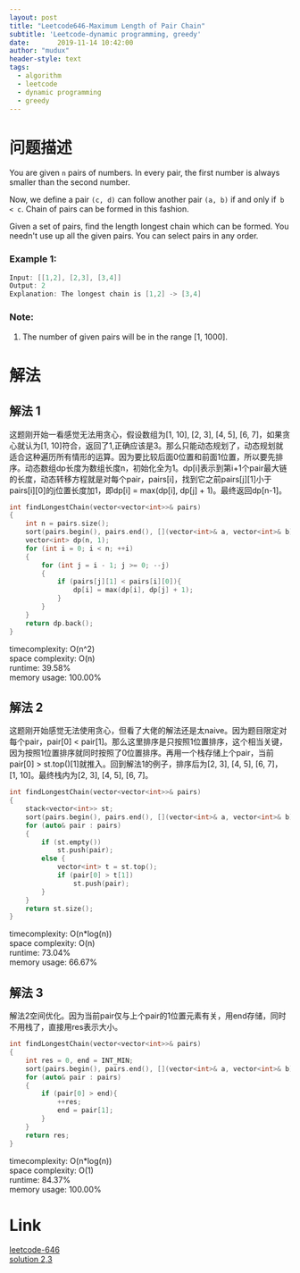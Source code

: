 ```yaml
---
layout: post
title: "Leetcode646-Maximum Length of Pair Chain"
subtitle: 'Leetcode-dynamic programming, greedy'
date:       2019-11-14 10:42:00
author: "mudux"
header-style: text
tags:
  - algorithm
  - leetcode
  - dynamic programming
  - greedy
---
```


# 问题描述
You are given ``n`` pairs of numbers. In every pair, the first number is always smaller than the second number.

Now, we define a pair ``(c, d)`` can follow another pair ``(a, b)`` if and only if`` b < c``. Chain of pairs can be formed in this fashion.

Given a set of pairs, find the length longest chain which can be formed. You needn't use up all the given pairs. You can select pairs in any order.
### Example 1:
```c++
Input: [[1,2], [2,3], [3,4]]
Output: 2
Explanation: The longest chain is [1,2] -> [3,4]
```
### Note:
1. The number of given pairs will be in the range [1, 1000].

# 解法
## 解法 1
这题刚开始一看感觉无法用贪心，假设数组为[1, 10], [2, 3], [4, 5], [6, 7]，如果贪心就认为[1, 10]符合，返回了1,正确应该是3。那么只能动态规划了，动态规划就适合这种遍历所有情形的运算。因为要比较后面0位置和前面1位置，所以要先排序。动态数组dp长度为数组长度n，初始化全为1。dp[i]表示到第i+1个pair最大链的长度，动态转移方程就是对每个pair，pairs[i]，找到它之前pairs[j][1]小于pairs[i][0]的j位置长度加1，即dp[i] = max(dp[i], dp[j] + 1)。最终返回dp[n-1]。
```c++
int findLongestChain(vector<vector<int>>& pairs)
{
	int n = pairs.size();
	sort(pairs.begin(), pairs.end(), [](vector<int>& a, vector<int>& b) {if (a[0] == b[0]) return a[1] < b[1]; return a[0] < b[0];});
	vector<int> dp(n, 1);
	for (int i = 0; i < n; ++i)
	{
		for (int j = i - 1; j >= 0; --j)
		{
			if (pairs[j][1] < pairs[i][0]){
				dp[i] = max(dp[i], dp[j] + 1);
			}
		}
	}
	return dp.back();
}
```
timecomplexity: O(n^2)  
space complexity: O(n)  
runtime: 39.58%  
memory usage: 100.00%  

## 解法 2
这题刚开始感觉无法使用贪心，但看了大佬的解法还是太naive。因为题目限定对每个pair，pair[0] < pair[1]。那么这里排序是只按照1位置排序，这个相当关键，因为按照1位置排序就同时按照了0位置排序。再用一个栈存储上个pair，当前pair[0] > st.top()[1]就推入。回到解法1的例子，排序后为[2, 3], [4, 5], [6, 7]，[1, 10]。最终栈内为[2, 3], [4, 5], [6, 7]。
```c++
int findLongestChain(vector<vector<int>>& pairs)
{
	stack<vector<int>> st;
	sort(pairs.begin(), pairs.end(), [](vector<int>& a, vector<int>& b) {return a[1] < b[1];});
	for (auto& pair : pairs)
	{
		if (st.empty())
			st.push(pair);
		else {
			vector<int> t = st.top();
			if (pair[0] > t[1])
				st.push(pair);
		}
	}
	return st.size();
}
```
timecomplexity: O(n*log(n))  
space complexity: O(n)  
runtime: 73.04%  
memory usage: 66.67%  

## 解法 3
解法2空间优化。因为当前pair仅与上个pair的1位置元素有关，用end存储，同时不用栈了，直接用res表示大小。
```c++
int findLongestChain(vector<vector<int>>& pairs)
{
	int res = 0, end = INT_MIN;
	sort(pairs.begin(), pairs.end(), [](vector<int>& a, vector<int>& b) {return a[1] < b[1];});
	for (auto& pair : pairs)
	{
		if (pair[0] > end){
			++res;
			end = pair[1];
		}
	}
	return res;
}
```
timecomplexity: O(n*log(n))  
space complexity: O(1)  
runtime: 84.37%  
memory usage: 100.00%  

# Link
[leetcode-646](https://leetcode.com/problems/maximum-length-of-pair-chain/)  
[solution 2,3](https://www.cnblogs.com/grandyang/p/7381633.html)  